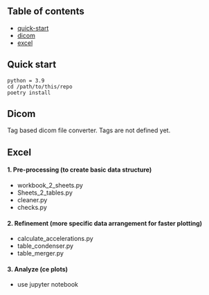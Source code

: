 ## Table of contents

- [quick-start](#quick-start)
- [dicom](#dicom)
- [excel](#excel)


## Quick start

    python = 3.9
    cd /path/to/this/repo
    poetry install

## Dicom

Tag based dicom file converter. 
Tags are not defined yet.


## Excel

#### 1. Pre-processing (to create basic data structure)
- workbook_2_sheets.py
- Sheets_2_tables.py
- cleaner.py
- checks.py

#### 2. Refinement (more specific data arrangement for faster plotting)
- calculate_accelerations.py
- table_condenser.py
- table_merger.py

#### 3. Analyze (ce plots)
- use jupyter notebook